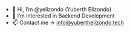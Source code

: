 - 👋 Hi, I’m @yelizondo (Yuberth Elizondo)
- 👀 I’m interested in Backend Development
- 📫 Contact me -> info@yuberthelizondo.tech

<!---
yelizondo/yelizondo is a ✨ special ✨ repository because its `README.md` (this file) appears on your GitHub profile.
You can click the Preview link to take a look at your changes.
--->
